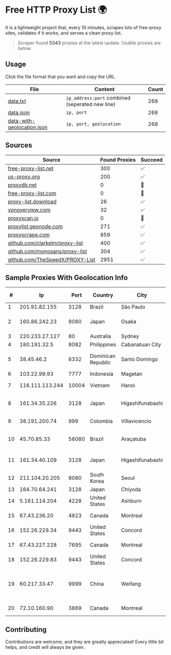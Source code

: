
# Free HTTP Proxy List 🌍

It is a lightweight project that, every 10 minutes, scrapes lots of free-proxy sites, validates if it works, and serves a clean proxy list.


> Scraper found **5343** proxies at the latest update. Usable proxies are below.

## Usage

Click the file format that you want and copy the URL.


|File|Content|Count|
|----|-------|-----|
|[data.txt](https://raw.githubusercontent.com/themiralay/Proxy-List-World/master/data.txt)|`ip_address:port` combined (seperated new line)|268|
|[data.json](https://raw.githubusercontent.com/themiralay/Proxy-List-World/master/data.json)|`ip, port`|268|
|[data-with-geolocation.json](https://raw.githubusercontent.com/themiralay/Proxy-List-World/master/data-with-geolocation.json)|`ip, port, geolocation`|268|

## Sources

|Source|Found Proxies|Succeed|
|------|-------------|-------|
|[free-proxy-list.net](https://free-proxy-list.net)|300|✅|
|[us-proxy.org](https://www.us-proxy.org)|200|✅|
|[proxydb.net](http://proxydb.net)|0|🚫|
|[free-proxy-list.com](https://free-proxy-list.com/?page=&port=&type%5B%5D=http&type%5B%5D=https&up_time=0&search=Search)|0|🚫|
|[proxy-list.download](https://www.proxy-list.download/HTTP)|26|✅|
|[vpnoverview.com](https://vpnoverview.com/privacy/anonymous-browsing/free-proxy-servers)|32|✅|
|[proxyscan.io](https://www.proxyscan.io)|0|🚫|
|[proxylist.geonode.com](https://proxylist.geonode.com/api/proxy-list?limit=300&page=1&sort_by=lastChecked&sort_type=desc&protocols=http,https)|271|✅|
|[proxyscrape.com](https://api.proxyscrape.com/v2/?request=displayproxies&protocol=http&timeout=10000&country=all&ssl=all&anonymity=all)|859|✅|
|[github.com/clarketm/proxy-list](https://raw.githubusercontent.com/clarketm/proxy-list/master/proxy-list-raw.txt)|400|✅|
|[github.com/monosans/proxy-list](https://raw.githubusercontent.com/monosans/proxy-list/main/proxies/http.txt)|304|✅|
|[github.com/TheSpeedX/PROXY-List](https://raw.githubusercontent.com/TheSpeedX/PROXY-List/master/http.txt)|2951|✅|


## Sample Proxies With Geolocation Info

|#|Ip|Port|Country|City|Internet Service Provider|
|-|--|----|-------|----|-------------------------|
|1|201.91.82.155|3128|Brazil|São Paulo|Vivo|
|2|160.86.242.23|8080|Japan|Osaka|Sony Network Communications Inc|
|3|220.233.27.127|80|Australia|Sydney|Exetel Pty Ltd|
|4|180.191.32.5|8082|Philippines|Cabanatuan City|Globe Telecom|
|5|38.45.46.2|6332|Dominican Republic|Santo Domingo|FENIX NETWORKS, S.R.L.|
|6|103.22.99.93|7777|Indonesia|Magetan|KHALISTAGROUP|
|7|116.111.113.244|10004|Vietnam|Hanoi|Viettel Corporation|
|8|161.34.35.226|3128|Japan|Higashifunabashi|NTT PC Communications, Inc.|
|9|38.191.200.74|999|Colombia|Villavicencio|Cogent Communications|
|10|45.70.85.33|58080|Brazil|Araçatuba|B.B.S COMUNICAÇÕES LTDA ME|
|11|161.34.40.109|3128|Japan|Higashifunabashi|NTT PC Communications, Inc.|
|12|211.104.20.205|8080|South Korea|Seoul|Korea Telecom|
|13|164.70.64.241|3128|Japan|Chiyoda|InfoSphere|
|14|5.161.114.204|4228|United States|Ashburn|Hetzner Online GmbH|
|15|67.43.236.20|4823|Canada|Montreal|GloboTech Communications|
|16|152.26.229.34|9443|United States|Concord|MCNC|
|17|67.43.227.228|7695|Canada|Montreal|GloboTech Communications|
|18|152.26.229.83|9443|United States|Concord|MCNC|
|19|60.217.33.47|9999|China|Weifang|CNC Group CHINA169 Shandong Province Network|
|20|72.10.160.90|3869|Canada|Montreal|GloboTech Communications|



## Contributing

Contributions are welcome, and they are greatly appreciated! Every
little bit helps, and credit will always be given.

